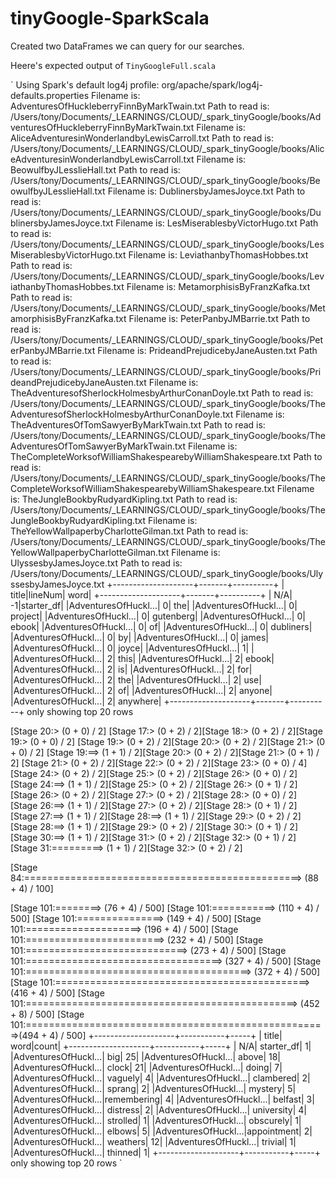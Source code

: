 # tinyGoogle-SparkScala

Created two DataFrames we can query for our searches.

Heere's expected output of `TinyGoogleFull.scala`

`
Using Spark's default log4j profile: org/apache/spark/log4j-defaults.properties
Filename is: AdventuresOfHuckleberryFinnByMarkTwain.txt
Path to read is: /Users/tony/Documents/_LEARNINGS/CLOUD/_spark_tinyGoogle/books/AdventuresOfHuckleberryFinnByMarkTwain.txt
Filename is: AliceAdventuresinWonderlandbyLewisCarroll.txt
Path to read is: /Users/tony/Documents/_LEARNINGS/CLOUD/_spark_tinyGoogle/books/AliceAdventuresinWonderlandbyLewisCarroll.txt
Filename is: BeowulfbyJLesslieHall.txt
Path to read is: /Users/tony/Documents/_LEARNINGS/CLOUD/_spark_tinyGoogle/books/BeowulfbyJLesslieHall.txt
Filename is: DublinersbyJamesJoyce.txt
Path to read is: /Users/tony/Documents/_LEARNINGS/CLOUD/_spark_tinyGoogle/books/DublinersbyJamesJoyce.txt
Filename is: LesMiserablesbyVictorHugo.txt
Path to read is: /Users/tony/Documents/_LEARNINGS/CLOUD/_spark_tinyGoogle/books/LesMiserablesbyVictorHugo.txt
Filename is: LeviathanbyThomasHobbes.txt
Path to read is: /Users/tony/Documents/_LEARNINGS/CLOUD/_spark_tinyGoogle/books/LeviathanbyThomasHobbes.txt
Filename is: MetamorphisisByFranzKafka.txt
Path to read is: /Users/tony/Documents/_LEARNINGS/CLOUD/_spark_tinyGoogle/books/MetamorphisisByFranzKafka.txt
Filename is: PeterPanbyJMBarrie.txt
Path to read is: /Users/tony/Documents/_LEARNINGS/CLOUD/_spark_tinyGoogle/books/PeterPanbyJMBarrie.txt
Filename is: PrideandPrejudicebyJaneAusten.txt
Path to read is: /Users/tony/Documents/_LEARNINGS/CLOUD/_spark_tinyGoogle/books/PrideandPrejudicebyJaneAusten.txt
Filename is: TheAdventuresofSherlockHolmesbyArthurConanDoyle.txt
Path to read is: /Users/tony/Documents/_LEARNINGS/CLOUD/_spark_tinyGoogle/books/TheAdventuresofSherlockHolmesbyArthurConanDoyle.txt
Filename is: TheAdventuresOfTomSawyerByMarkTwain.txt
Path to read is: /Users/tony/Documents/_LEARNINGS/CLOUD/_spark_tinyGoogle/books/TheAdventuresOfTomSawyerByMarkTwain.txt
Filename is: TheCompleteWorksofWilliamShakespearebyWilliamShakespeare.txt
Path to read is: /Users/tony/Documents/_LEARNINGS/CLOUD/_spark_tinyGoogle/books/TheCompleteWorksofWilliamShakespearebyWilliamShakespeare.txt
Filename is: TheJungleBookbyRudyardKipling.txt
Path to read is: /Users/tony/Documents/_LEARNINGS/CLOUD/_spark_tinyGoogle/books/TheJungleBookbyRudyardKipling.txt
Filename is: TheYellowWallpaperbyCharlotteGilman.txt
Path to read is: /Users/tony/Documents/_LEARNINGS/CLOUD/_spark_tinyGoogle/books/TheYellowWallpaperbyCharlotteGilman.txt
Filename is: UlyssesbyJamesJoyce.txt
Path to read is: /Users/tony/Documents/_LEARNINGS/CLOUD/_spark_tinyGoogle/books/UlyssesbyJamesJoyce.txt
+--------------------+-------+----------+
|               title|lineNum|      word|
+--------------------+-------+----------+
|                 N/A|     -1|starter_df|
|AdventuresOfHuckl...|      0|       the|
|AdventuresOfHuckl...|      0|   project|
|AdventuresOfHuckl...|      0| gutenberg|
|AdventuresOfHuckl...|      0|     ebook|
|AdventuresOfHuckl...|      0|        of|
|AdventuresOfHuckl...|      0| dubliners|
|AdventuresOfHuckl...|      0|        by|
|AdventuresOfHuckl...|      0|     james|
|AdventuresOfHuckl...|      0|     joyce|
|AdventuresOfHuckl...|      1|          |
|AdventuresOfHuckl...|      2|      this|
|AdventuresOfHuckl...|      2|     ebook|
|AdventuresOfHuckl...|      2|        is|
|AdventuresOfHuckl...|      2|       for|
|AdventuresOfHuckl...|      2|       the|
|AdventuresOfHuckl...|      2|       use|
|AdventuresOfHuckl...|      2|        of|
|AdventuresOfHuckl...|      2|    anyone|
|AdventuresOfHuckl...|      2|  anywhere|
+--------------------+-------+----------+
only showing top 20 rows


[Stage 20:>                                                         (0 + 0) / 2]
[Stage 17:>   (0 + 2) / 2][Stage 18:>   (0 + 2) / 2][Stage 19:>   (0 + 0) / 2]
[Stage 19:>   (0 + 2) / 2][Stage 20:>   (0 + 2) / 2][Stage 21:>   (0 + 0) / 2]
[Stage 19:==> (1 + 1) / 2][Stage 20:>   (0 + 2) / 2][Stage 21:>   (0 + 1) / 2]
[Stage 21:>   (0 + 2) / 2][Stage 22:>   (0 + 2) / 2][Stage 23:>   (0 + 0) / 4]
[Stage 24:>   (0 + 2) / 2][Stage 25:>   (0 + 2) / 2][Stage 26:>   (0 + 0) / 2]
[Stage 24:==> (1 + 1) / 2][Stage 25:>   (0 + 2) / 2][Stage 26:>   (0 + 1) / 2]
[Stage 26:>   (0 + 2) / 2][Stage 27:>   (0 + 2) / 2][Stage 28:>   (0 + 0) / 2]
[Stage 26:==> (1 + 1) / 2][Stage 27:>   (0 + 2) / 2][Stage 28:>   (0 + 1) / 2]
[Stage 27:==> (1 + 1) / 2][Stage 28:==> (1 + 1) / 2][Stage 29:>   (0 + 2) / 2]
[Stage 28:==> (1 + 1) / 2][Stage 29:>   (0 + 2) / 2][Stage 30:>   (0 + 1) / 2]
[Stage 30:==> (1 + 1) / 2][Stage 31:>   (0 + 2) / 2][Stage 32:>   (0 + 1) / 2]
[Stage 31:=========>        (1 + 1) / 2][Stage 32:>                 (0 + 2) / 2]
                                                                                

[Stage 84:================================================>      (88 + 4) / 100]
                                                                                

[Stage 101:========>                                             (76 + 4) / 500]
[Stage 101:===========>                                         (110 + 4) / 500]
[Stage 101:===============>                                     (149 + 4) / 500]
[Stage 101:====================>                                (196 + 4) / 500]
[Stage 101:========================>                            (232 + 4) / 500]
[Stage 101:============================>                        (273 + 4) / 500]
[Stage 101:==================================>                  (327 + 4) / 500]
[Stage 101:=======================================>             (372 + 4) / 500]
[Stage 101:============================================>        (416 + 4) / 500]
[Stage 101:===============================================>     (452 + 8) / 500]
[Stage 101:====================================================>(494 + 4) / 500]
                                                                                +--------------------+-----------+-----+
|               title|       word|count|
+--------------------+-----------+-----+
|                 N/A| starter_df|    1|
|AdventuresOfHuckl...|        big|   25|
|AdventuresOfHuckl...|      above|   18|
|AdventuresOfHuckl...|      clock|   21|
|AdventuresOfHuckl...|      doing|    7|
|AdventuresOfHuckl...|    vaguely|    4|
|AdventuresOfHuckl...|  clambered|    2|
|AdventuresOfHuckl...|     sprang|    2|
|AdventuresOfHuckl...|    mystery|    5|
|AdventuresOfHuckl...|remembering|    4|
|AdventuresOfHuckl...|    belfast|    3|
|AdventuresOfHuckl...|   distress|    2|
|AdventuresOfHuckl...| university|    4|
|AdventuresOfHuckl...|   strolled|    1|
|AdventuresOfHuckl...|  obscurely|    1|
|AdventuresOfHuckl...|     elbows|    5|
|AdventuresOfHuckl...|appointment|    2|
|AdventuresOfHuckl...|   weathers|   12|
|AdventuresOfHuckl...|    trivial|    1|
|AdventuresOfHuckl...|    thinned|    1|
+--------------------+-----------+-----+
only showing top 20 rows
`
